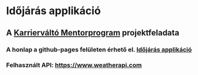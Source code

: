 # Időjárás applikáció

## A [Karrierváltó Mentorprogram](https://programozaskarrier.hu/karriervalto/>) projektfeladata

### A honlap a github-pages felületen érhető el. [Időjárás applikáció](https://github.com/tamas100/weather-app)

### Felhasznált API: <https://www.weatherapi.com>
